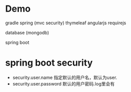 # Demo

gradle 
spring (mvc security)
thymeleaf
angularjs
requirejs

database (mongodb)
 
spring boot


# spring boot security

- security.user.name 指定默认的用户名，默认为user.
- security.user.password 默认的用户密码.log里会有